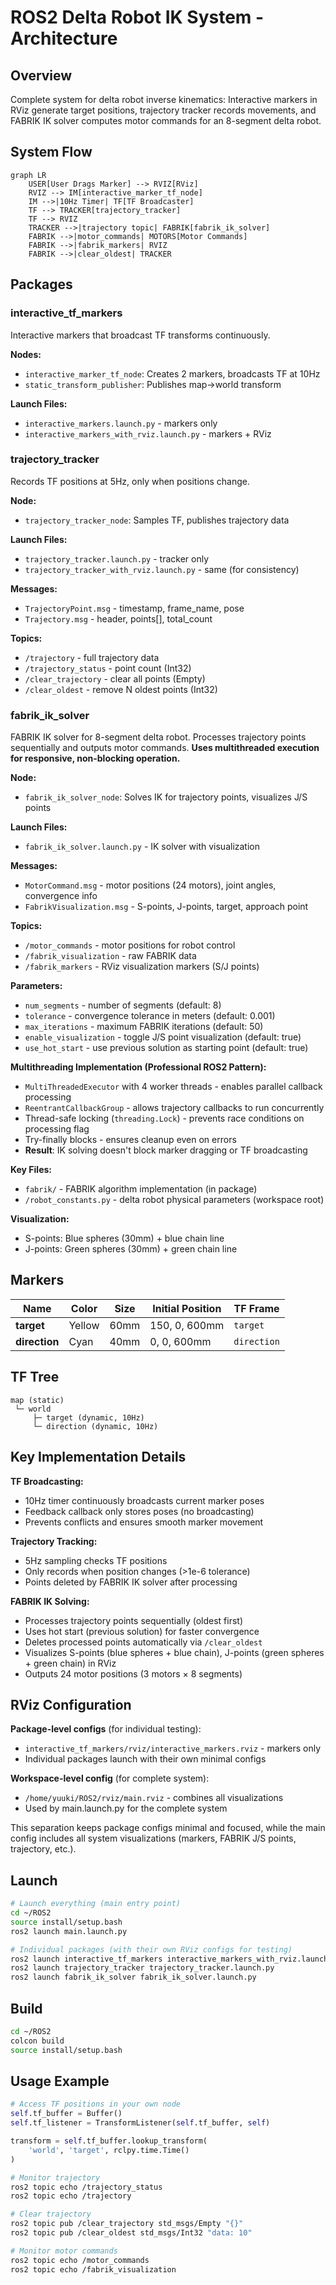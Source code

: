 # ROS2 Delta Robot IK System - Architecture

## Overview
Complete system for delta robot inverse kinematics: Interactive markers in RViz generate target positions, trajectory tracker records movements, and FABRIK IK solver computes motor commands for an 8-segment delta robot.

## System Flow

```mermaid
graph LR
    USER[User Drags Marker] --> RVIZ[RViz]
    RVIZ --> IM[interactive_marker_tf_node]
    IM -->|10Hz Timer| TF[TF Broadcaster]
    TF --> TRACKER[trajectory_tracker]
    TF --> RVIZ
    TRACKER -->|trajectory topic| FABRIK[fabrik_ik_solver]
    FABRIK -->|motor_commands| MOTORS[Motor Commands]
    FABRIK -->|fabrik_markers| RVIZ
    FABRIK -->|clear_oldest| TRACKER
```

## Packages

### interactive_tf_markers
Interactive markers that broadcast TF transforms continuously.

**Nodes:**
- `interactive_marker_tf_node`: Creates 2 markers, broadcasts TF at 10Hz
- `static_transform_publisher`: Publishes map→world transform

**Launch Files:**
- `interactive_markers.launch.py` - markers only
- `interactive_markers_with_rviz.launch.py` - markers + RViz

### trajectory_tracker
Records TF positions at 5Hz, only when positions change.

**Node:**
- `trajectory_tracker_node`: Samples TF, publishes trajectory data

**Launch Files:**
- `trajectory_tracker.launch.py` - tracker only
- `trajectory_tracker_with_rviz.launch.py` - same (for consistency)

**Messages:**
- `TrajectoryPoint.msg` - timestamp, frame_name, pose
- `Trajectory.msg` - header, points[], total_count

**Topics:**
- `/trajectory` - full trajectory data
- `/trajectory_status` - point count (Int32)
- `/clear_trajectory` - clear all points (Empty)
- `/clear_oldest` - remove N oldest points (Int32)

### fabrik_ik_solver
FABRIK IK solver for 8-segment delta robot. Processes trajectory points sequentially and outputs motor commands. **Uses multithreaded execution for responsive, non-blocking operation.**

**Node:**
- `fabrik_ik_solver_node`: Solves IK for trajectory points, visualizes J/S points

**Launch Files:**
- `fabrik_ik_solver.launch.py` - IK solver with visualization

**Messages:**
- `MotorCommand.msg` - motor positions (24 motors), joint angles, convergence info
- `FabrikVisualization.msg` - S-points, J-points, target, approach point

**Topics:**
- `/motor_commands` - motor positions for robot control
- `/fabrik_visualization` - raw FABRIK data
- `/fabrik_markers` - RViz visualization markers (S/J points)

**Parameters:**
- `num_segments` - number of segments (default: 8)
- `tolerance` - convergence tolerance in meters (default: 0.001)
- `max_iterations` - maximum FABRIK iterations (default: 50)
- `enable_visualization` - toggle J/S point visualization (default: true)
- `use_hot_start` - use previous solution as starting point (default: true)

**Multithreading Implementation (Professional ROS2 Pattern):**
- `MultiThreadedExecutor` with 4 worker threads - enables parallel callback processing
- `ReentrantCallbackGroup` - allows trajectory callbacks to run concurrently
- Thread-safe locking (`threading.Lock`) - prevents race conditions on processing flag
- Try-finally blocks - ensures cleanup even on errors
- **Result**: IK solving doesn't block marker dragging or TF broadcasting

**Key Files:**
- `fabrik/` - FABRIK algorithm implementation (in package)
- `/robot_constants.py` - delta robot physical parameters (workspace root)

**Visualization:**
- S-points: Blue spheres (30mm) + blue chain line
- J-points: Green spheres (30mm) + green chain line

## Markers

| Name | Color | Size | Initial Position | TF Frame |
|------|-------|------|------------------|----------|
| **target** | Yellow | 60mm | 150, 0, 600mm | `target` |
| **direction** | Cyan | 40mm | 0, 0, 600mm | `direction` |

## TF Tree

```
map (static)
 └─ world
     ├─ target (dynamic, 10Hz)
     └─ direction (dynamic, 10Hz)
```

## Key Implementation Details

**TF Broadcasting:**
- 10Hz timer continuously broadcasts current marker poses
- Feedback callback only stores poses (no broadcasting)
- Prevents conflicts and ensures smooth marker movement

**Trajectory Tracking:**
- 5Hz sampling checks TF positions
- Only records when position changes (>1e-6 tolerance)
- Points deleted by FABRIK IK solver after processing

**FABRIK IK Solving:**
- Processes trajectory points sequentially (oldest first)
- Uses hot start (previous solution) for faster convergence
- Deletes processed points automatically via `/clear_oldest`
- Visualizes S-points (blue spheres + blue chain), J-points (green spheres + green chain) in RViz
- Outputs 24 motor positions (3 motors × 8 segments)

## RViz Configuration

**Package-level configs** (for individual testing):
- `interactive_tf_markers/rviz/interactive_markers.rviz` - markers only
- Individual packages launch with their own minimal configs

**Workspace-level config** (for complete system):
- `/home/yuuki/ROS2/rviz/main.rviz` - combines all visualizations
- Used by main.launch.py for the complete system

This separation keeps package configs minimal and focused, while the main config includes all system visualizations (markers, FABRIK J/S points, trajectory, etc.).

## Launch

```bash
# Launch everything (main entry point)
cd ~/ROS2
source install/setup.bash
ros2 launch main.launch.py

# Individual packages (with their own RViz configs for testing)
ros2 launch interactive_tf_markers interactive_markers_with_rviz.launch.py
ros2 launch trajectory_tracker trajectory_tracker.launch.py
ros2 launch fabrik_ik_solver fabrik_ik_solver.launch.py
```

## Build

```bash
cd ~/ROS2
colcon build
source install/setup.bash
```

## Usage Example

```python
# Access TF positions in your own node
self.tf_buffer = Buffer()
self.tf_listener = TransformListener(self.tf_buffer, self)

transform = self.tf_buffer.lookup_transform(
    'world', 'target', rclpy.time.Time()
)
```

```bash
# Monitor trajectory
ros2 topic echo /trajectory_status
ros2 topic echo /trajectory

# Clear trajectory
ros2 topic pub /clear_trajectory std_msgs/Empty "{}"
ros2 topic pub /clear_oldest std_msgs/Int32 "data: 10"

# Monitor motor commands
ros2 topic echo /motor_commands
ros2 topic echo /fabrik_visualization
```
